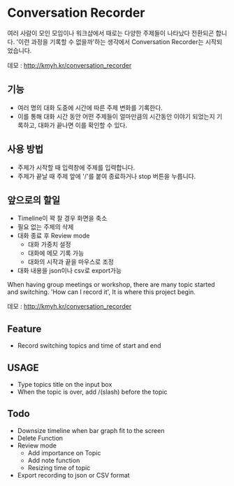 Conversation Recorder
=======================

여러 사람이 모인 모임이나 워크샵에서 때로는 다양한 주제들이 나타났다 전환되곤 합니다. '이런 과정을 기록할 수 없을까'하는 생각에서 Conversation Recorder는 시작되었습니다.

데모 : <http://kmyh.kr/conversation_recorder>


기능
----------------------

* 여러 명의 대화 도중에 시간에 따른 주제 변화를 기록한다.
* 이를 통해 대화 시간 동안 어떤 주제들이 얼마만큼의 시간동안 이야기 되었는지 기록하고, 대화가 끝나면 이를 확인할 수 있다.


사용 방법
----------------------

* 주제가 시작할 때 입력창에 주제를 입력합니다.
* 주제가 끝날 때 주제 앞에 '/'를 붙여 종료하거나 stop 버튼을 누릅니다.

앞으로의 할일
----------------------
* Timeline이 꽉 찰 경우 화면을 축소
* 필요 없는 주제의 삭제
* 대화 종료 후 Review mode
	- 대화 가중치 설정
	- 대화에 메모 기록 가능
	- 대화의 시작과 끝을 마우스로 조정
* 대화 내용을 json이나 csv로 export가능


When having group meetings or workshop, there are many topic started and switching. 'How can I record it', It is where this project begin.

데모 : <http://kmyh.kr/conversation_recorder>

Feature
----------------------

* Record switching topics and time of start and end


USAGE
----------------------

* Type topics title on the input box
* When the topic is over, add /(slash) before the topic


Todo
----------------------
* Downsize timeline when bar graph fit to the screen
* Delete Function
* Review mode
	- Add importance on Topic
	- Add note function
	- Resizing time of topic
* Export recording to json or CSV format


